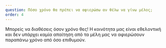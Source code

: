 ```yaml
---
question: Πόσο χρόνο θα πρέπει να αφιερώσω αν θέλω να γίνω μέλος;
order: 4
---
```

Μπορείς να διαθέσεις όσον χρόνο θες! Η κοινότητα μας είναι εθελοντική και δεν υπάρχει καμία απαίτηση από τα μέλη μας να αφιερώσουν παραπάνω χρόνο από όσο επιθυμούν.
